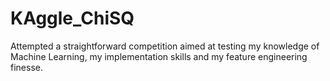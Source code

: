 # KAggle_ChiSQ
Attempted a straightforward competition aimed at testing my knowledge of Machine Learning, my implementation skills and my feature engineering finesse.
